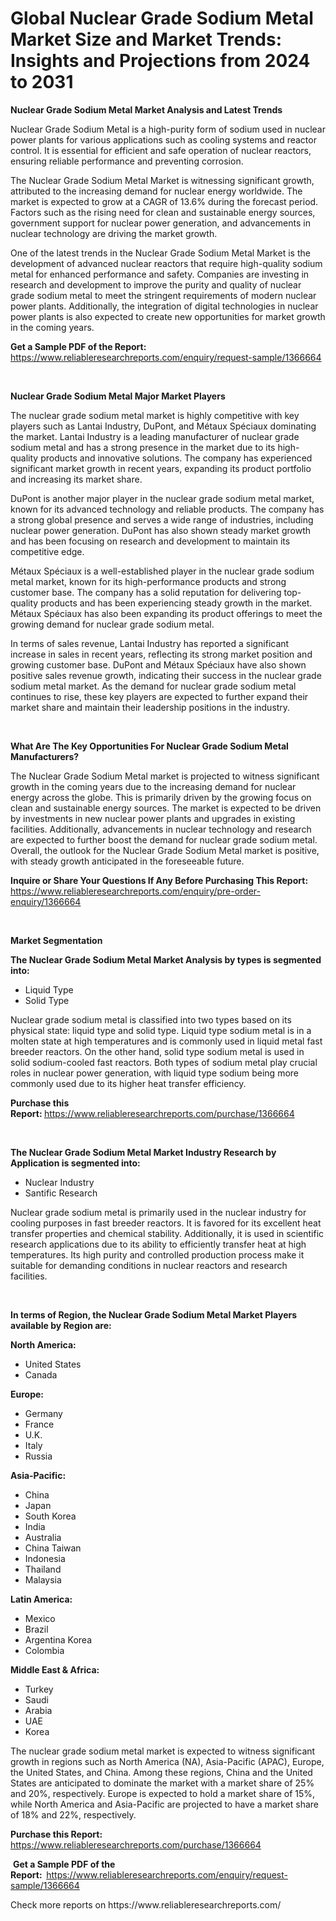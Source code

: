 <p><h1>Global Nuclear Grade Sodium Metal Market Size and Market Trends: Insights and Projections from 2024 to 2031</h1></p><p><strong>Nuclear Grade Sodium Metal Market Analysis and Latest Trends</strong></p>
<p><p>Nuclear Grade Sodium Metal is a high-purity form of sodium used in nuclear power plants for various applications such as cooling systems and reactor control. It is essential for efficient and safe operation of nuclear reactors, ensuring reliable performance and preventing corrosion.</p><p>The Nuclear Grade Sodium Metal Market is witnessing significant growth, attributed to the increasing demand for nuclear energy worldwide. The market is expected to grow at a CAGR of 13.6% during the forecast period. Factors such as the rising need for clean and sustainable energy sources, government support for nuclear power generation, and advancements in nuclear technology are driving the market growth.</p><p>One of the latest trends in the Nuclear Grade Sodium Metal Market is the development of advanced nuclear reactors that require high-quality sodium metal for enhanced performance and safety. Companies are investing in research and development to improve the purity and quality of nuclear grade sodium metal to meet the stringent requirements of modern nuclear power plants. Additionally, the integration of digital technologies in nuclear power plants is also expected to create new opportunities for market growth in the coming years.</p></p>
<p><strong>Get a Sample PDF of the Report:&nbsp;</strong> <a href="https://www.reliableresearchreports.com/enquiry/request-sample/1366664">https://www.reliableresearchreports.com/enquiry/request-sample/1366664</a></p>
<p>&nbsp;</p>
<p><strong>Nuclear Grade Sodium Metal Major Market Players</strong></p>
<p><p>The nuclear grade sodium metal market is highly competitive with key players such as Lantai Industry, DuPont, and Métaux Spéciaux dominating the market. Lantai Industry is a leading manufacturer of nuclear grade sodium metal and has a strong presence in the market due to its high-quality products and innovative solutions. The company has experienced significant market growth in recent years, expanding its product portfolio and increasing its market share.</p><p>DuPont is another major player in the nuclear grade sodium metal market, known for its advanced technology and reliable products. The company has a strong global presence and serves a wide range of industries, including nuclear power generation. DuPont has also shown steady market growth and has been focusing on research and development to maintain its competitive edge.</p><p>Métaux Spéciaux is a well-established player in the nuclear grade sodium metal market, known for its high-performance products and strong customer base. The company has a solid reputation for delivering top-quality products and has been experiencing steady growth in the market. Métaux Spéciaux has also been expanding its product offerings to meet the growing demand for nuclear grade sodium metal.</p><p>In terms of sales revenue, Lantai Industry has reported a significant increase in sales in recent years, reflecting its strong market position and growing customer base. DuPont and Métaux Spéciaux have also shown positive sales revenue growth, indicating their success in the nuclear grade sodium metal market. As the demand for nuclear grade sodium metal continues to rise, these key players are expected to further expand their market share and maintain their leadership positions in the industry.</p></p>
<p>&nbsp;</p>
<p><strong>What Are The Key Opportunities For Nuclear Grade Sodium Metal Manufacturers?</strong></p>
<p><p>The Nuclear Grade Sodium Metal market is projected to witness significant growth in the coming years due to the increasing demand for nuclear energy across the globe. This is primarily driven by the growing focus on clean and sustainable energy sources. The market is expected to be driven by investments in new nuclear power plants and upgrades in existing facilities. Additionally, advancements in nuclear technology and research are expected to further boost the demand for nuclear grade sodium metal. Overall, the outlook for the Nuclear Grade Sodium Metal market is positive, with steady growth anticipated in the foreseeable future.</p></p>
<p><strong>Inquire or Share Your Questions If Any Before Purchasing This Report:</strong> <a href="https://www.reliableresearchreports.com/enquiry/pre-order-enquiry/1366664">https://www.reliableresearchreports.com/enquiry/pre-order-enquiry/1366664</a></p>
<p>&nbsp;</p>
<p><strong>Market Segmentation</strong></p>
<p><strong>The Nuclear Grade Sodium Metal Market Analysis by types is segmented into:</strong></p>
<p><ul><li>Liquid Type</li><li>Solid Type</li></ul></p>
<p><p>Nuclear grade sodium metal is classified into two types based on its physical state: liquid type and solid type. Liquid type sodium metal is in a molten state at high temperatures and is commonly used in liquid metal fast breeder reactors. On the other hand, solid type sodium metal is used in solid sodium-cooled fast reactors. Both types of sodium metal play crucial roles in nuclear power generation, with liquid type sodium being more commonly used due to its higher heat transfer efficiency.</p></p>
<p><strong>Purchase this Report:&nbsp;</strong><a href="https://www.reliableresearchreports.com/purchase/1366664">https://www.reliableresearchreports.com/purchase/1366664</a></p>
<p>&nbsp;</p>
<p><strong>The Nuclear Grade Sodium Metal Market Industry Research by Application is segmented into:</strong></p>
<p><ul><li>Nuclear Industry</li><li>Santific Research</li></ul></p>
<p><p>Nuclear grade sodium metal is primarily used in the nuclear industry for cooling purposes in fast breeder reactors. It is favored for its excellent heat transfer properties and chemical stability. Additionally, it is used in scientific research applications due to its ability to efficiently transfer heat at high temperatures. Its high purity and controlled production process make it suitable for demanding conditions in nuclear reactors and research facilities.</p></p>
<p>&nbsp;</p>
<p><strong>In terms of Region, the Nuclear Grade Sodium Metal Market Players available by Region are:</strong></p>
<p>
    <p> <strong> North America: </strong>
        <ul>
            <li>United States</li>
            <li>Canada</li>
        </ul>
        </p> 
    <p> <strong> Europe: </strong>
        <ul>
            <li>Germany</li>
            <li>France</li>
            <li>U.K.</li>
            <li>Italy</li>
            <li>Russia</li>
        </ul>
        </p> 
    <p> <strong> Asia-Pacific: </strong>
        <ul>
            <li>China</li>
            <li>Japan</li>
            <li>South Korea</li>
            <li>India</li>
            <li>Australia</li>
            <li>China Taiwan</li>
            <li>Indonesia</li>
            <li>Thailand</li>
            <li>Malaysia</li>
        </ul>
        </p> 
    <p> <strong> Latin America: </strong>
        <ul>
            <li>Mexico</li>
            <li>Brazil</li>
            <li>Argentina Korea</li>
            <li>Colombia</li>
        </ul>
        </p> 
    <p> <strong> Middle East & Africa: </strong>
        <ul>
            <li>Turkey</li>
            <li>Saudi</li>
            <li>Arabia</li>
            <li>UAE</li>
            <li>Korea</li>
        </ul>
    </p>
    </p>
<p><p>The nuclear grade sodium metal market is expected to witness significant growth in regions such as North America (NA), Asia-Pacific (APAC), Europe, the United States, and China. Among these regions, China and the United States are anticipated to dominate the market with a market share of 25% and 20%, respectively. Europe is expected to hold a market share of 15%, while North America and Asia-Pacific are projected to have a market share of 18% and 22%, respectively.</p></p>
<p><strong>Purchase this Report: </strong><a href="https://www.reliableresearchreports.com/purchase/1366664">https://www.reliableresearchreports.com/purchase/1366664</a></p>
<p>&nbsp;<strong>Get a Sample PDF of the Report:&nbsp;&nbsp;</strong><a href="https://www.reliableresearchreports.com/enquiry/request-sample/1366664">https://www.reliableresearchreports.com/enquiry/request-sample/1366664</a></p>
<p><strong></strong></p>
<p>Check more reports on https://www.reliableresearchreports.com/</p>